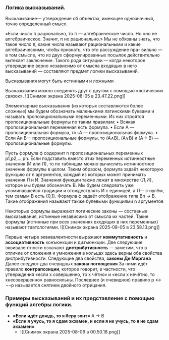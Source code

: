 ### Логика высказываний.
Высказывание— утверждение об объектах, имеющее однозначный, точно определенный смысл.

«Если число π рационально, то π — алгебраическое число. Но оно не алгебраическое. Значит, π не рационально.» Мы не обязаны знать, что такое число π, какие числа называют рациональными и какие алгебраическими, чтобы признать, что это рассуждение пра- вильно — в том смысле, что из двух сформулированных посылок действительно вытекает заключение. Такого рода ситуации — когда некоторое утверждение верно независимо от смысла входящих в него высказываний — составляют предмет логики высказываний.

Высказывания могут быть истинными и ложными

Высказывания можно соединять друг с другом с помощью «логических связок».
![[Снимок экрана 2025-08-05 в 23.47.22.png]]

Элементарные высказывания (из которых составляются более сложные) мы будем обозначать маленькими латинскими буквами и называть пропозициональными переменными. Из них строятся пропозициональные формулы по таким правилам:
• Всякая пропозициональная переменная есть формула.
• Если A — пропозициональная формула, то¬A — пропозициональная формула.
• Если Aи B— пропозициональные формулы, то (A∧B), (A∨B) и (A→ B) — пропозициональные формулы.

Пусть формула ϕ содержит n пропозициональных переменных p1,p2,...,pn. Если подставить вместо этих переменных истинностные значения (И или Л), то по таблицам можно вычислить истинностное значение формулы в целом. Таким образом, формула задаёт некоторую функцию от n аргументов, каждый из которых может принимать значения Л и И. Значения функции также лежат в множестве {Л,И}, которое мы будем обозначать B. Мы будем следовать уже упоминавшейся традиции и отождествлять И с единицей, а Л— с нулём, тем самым B есть {0,1}. Формула ϕ задаёт отображение типа Bn → B. Такие отображения называют также булевыми функциями n аргументов

Некоторые формулы выражают логические законы — составные высказывания, истинные независимо от смысла их частей. Такие формулы (истинные при всех значениях входящих в них переменных) называют тавтологиями.
![[Снимок экрана 2025-08-05 в 23.58.13.png]]

Первые четыре эквивалентности выражают **коммутативность** и **ассоциативность** конъюнкции и дизъюнкции. 
Две следующие эквивалентности означают **дистрибутивность** — заметим, что в отличие от сложения и умножения в кольцах здесь верны оба свойства дистрибутивности. 
Следующие два свойства, **законы Де Моргана**
Далее следуют два очевидных **закона поглощения**
За ними идёт правило **контрапозиции**, которое говорит, в частности, что утверждения «если x совершенно, то x чётно» и «если x нечётно, то xнесовершенно» равносильны.
Последнее (и очевидное) правило p ↔ ¬¬p называется снятием двойного отрицания.
### Примеры высказываний и их представление с помощью функций алгебры логики.
- **«Если идёт дождь, то я беру зонт»** A -> B
- **«Если я учусь, то я сдам экзамен, и если я не учусь, то я не сдам экзамен»**
	- ![[Снимок экрана 2025-08-06 в 00.50.18.png]]